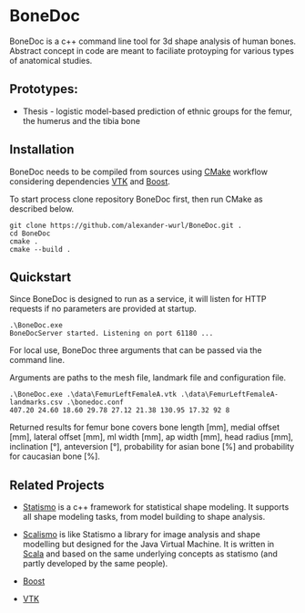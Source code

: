 # BoneDoc

BoneDoc is a c++ command line tool for 3d shape analysis of human bones. Abstract concept in code are meant to faciliate protoyping for various types of anatomical studies.

## Prototypes:

* Thesis - logistic model-based prediction of ethnic groups for the femur, the humerus and the tibia bone

## Installation

BoneDoc needs to be compiled from sources using [CMake](https://cmake.org/) workflow considering dependencies [VTK](http://www.vtk.org) and [Boost](http://www.boost.org).

To start process clone repository BoneDoc first, then run CMake as described below.

```
git clone https://github.com/alexander-wurl/BoneDoc.git .
cd BoneDoc
cmake .
cmake --build .
```

## Quickstart

Since BoneDoc is designed to run as a service, 
it will listen for HTTP requests if no parameters are provided at startup.

```
.\BoneDoc.exe
BoneDocServer started. Listening on port 61180 ...
```

For local use, BoneDoc three arguments that can be passed via the command line.

Arguments are paths to the mesh file, landmark file and configuration file.

```
.\BoneDoc.exe .\data\FemurLeftFemaleA.vtk .\data\FemurLeftFemaleA-landmarks.csv .\bonedoc.conf
407.20 24.60 18.60 29.78 27.12 21.38 130.95 17.32 92 8
```

Returned results for femur bone covers bone length [mm], medial offset [mm], lateral offset [mm], ml width [mm], ap width [mm], head radius [mm], inclination [°], anteversion [°], probability for asian bone [%] and probability for caucasian bone [%].

## Related Projects

* [Statismo](https://github.com/statismo/statismo) is a c++ framework for statistical shape modeling. It supports all shape modeling tasks, from model building to shape analysis.

* [Scalismo](http://github.com/unibas-gravis/scalismo) is like Statismo a library for image analysis and shape modelling but designed for the Java Virtual Machine. It is written in [Scala](http://www.scala-lang.org/) and based on the same underlying concepts as statismo (and partly developed by the same people).

* [Boost](https://www.boost.org/)

* [VTK](http://www.vtk.org)

